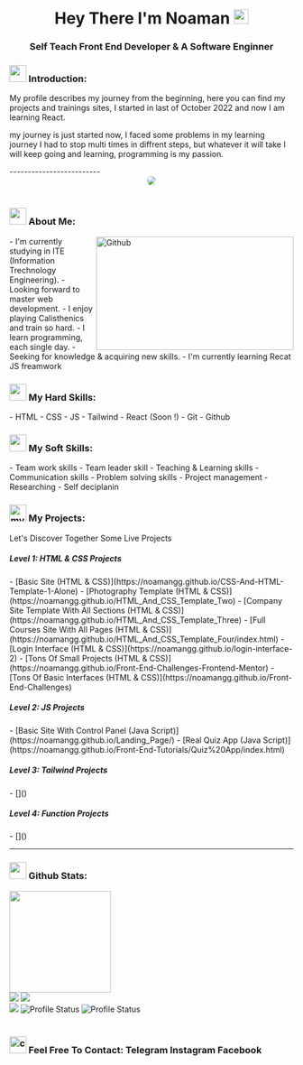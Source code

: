<h1 align="center">Hey There I'm Noaman <img src="https://media.giphy.com/media/hvRJCLFzcasrR4ia7z/giphy.gif" width="26" /></h1>
<h3 align="center">Self Teach Front End Developer & A Software Enginner</h3>
<h3><img src="https://media.giphy.com/media/ABiB3kRDZ9HQXsmb7b/giphy.gif" width="30">
 Introduction:
</h3>
<p>My profile describes my journey from the beginning, here you can find my projects and trainings sites, I started in last of October 2022 and now I am learning React.</p>
<p>my journey is just started now, I faced some problems in my learning journey I had to stop multi times in diffrent steps, but whatever it will take I will keep going and learning, programming is my passion.</p>
-------------------------
<!-- Gif -->
<div align="center" >
<img style="border-radius: 10px" src="https://media.giphy.com/media/ZVik7pBtu9dNS/giphy.gif">
</div>
<br />
<!-- About Me Section -->
<h3>
<img src="https://media.giphy.com/media/ABiB3kRDZ9HQXsmb7b/giphy.gif" width="30">
  About Me:
</h3>
  <img width="350" height="201.25" align="right" alt="Github" src="https://github.githubassets.com/images/modules/profile/profile-first-issue-dark.svg" />
- I'm currently studying in ITE (Information Trechnology Engineering).
- Looking forward to master web development.
- I enjoy playing Calisthenics and train so hard.
- I learn programming, each single day.
- Seeking for knowledge & acquiring new skills.
- I'm currently learning Recat JS freamwork
<br />
<!-- My Skills -->
<div>
<h3>
  <img src="https://media2.giphy.com/media/QssGEmpkyEOhBCb7e1/giphy.gif?cid=ecf05e47a0n3gi1bfqntqmob8g9aid1oyj2wr3ds3mg700bl&rid=giphy.gif" width="30">
  My Hard Skills:
</h3>
</div>
- HTML
- CSS
- JS
- Tailwind
- React (Soon !)
- Git
- Github


<div>
<h3>
  <img src="https://media2.giphy.com/media/QssGEmpkyEOhBCb7e1/giphy.gif?cid=ecf05e47a0n3gi1bfqntqmob8g9aid1oyj2wr3ds3mg700bl&rid=giphy.gif" width="30">
  My Soft Skills:
</h3>
</div>
- Team work skills
- Team leader skill
- Teaching & Learning skills
- Communication skills
- Problem solving skills
- Project management
- Researching
- Self deciplanin

<!-- Project Section -->
<div>
  <h3>
    <img width="30" src="https://media.giphy.com/media/zXzMKb3CQoBSVsuW0V/giphy.gif" alt="my projects icon">
    My Projects:
  </h3>
</div>
<p>Let's Discover Together Some Live Projects</p>
<h5>
Level 1: HTML & CSS Projects
</h5>
- [Basic Site (HTML & CSS)](https://noamangg.github.io/CSS-And-HTML-Template-1-Alone)
- [Photography Template (HTML & CSS)](https://noamangg.github.io/HTML_And_CSS_Template_Two)
- [Company Site Template With All Sections (HTML & CSS)](https://noamangg.github.io/HTML_And_CSS_Template_Three)
- [Full Courses Site With All Pages (HTML & CSS)](https://noamangg.github.io/HTML_And_CSS_Template_Four/index.html)
- [Login Interface (HTML & CSS)](https://noamangg.github.io/login-interface-2)
- [Tons Of Small Projects (HTML & CSS)](https://noamangg.github.io/Front-End-Challenges-Frontend-Mentor)
- [Tons Of Basic Interfaces (HTML & CSS)](https://noamangg.github.io/Front-End-Challenges)
<h5>
Level 2: JS Projects
</h5>
- [Basic Site With Control Panel (Java Script)](https://noamangg.github.io/Landing_Page/)
- [Real Quiz App (Java Script)](https://noamangg.github.io/Front-End-Tutorials/Quiz%20App/index.html)
<h5>
Level 3: Tailwind Projects
</h5>
- []()
<h5>
Level 4: Function Projects
</h5>
- []()


------------
<!-- Github State -->
<div>
<h3>
  <img src="https://i.pinimg.com/originals/65/c4/f4/65c4f452571be1261e9c623f7da488ac.gif" width="30"> 
  Github Stats:
</h3>

<img height="180" src="https://github-readme-streak-stats.herokuapp.com?user=noamangg&theme=dark&hide_border=true&border_radius=5&date_format=M%20j%5B%2C%20Y%5D">
  <br />
<img src="https://github-readme-stats.vercel.app/api/top-langs/?username=noamangg&layout=compact&theme=dark">
  <img src="https://github-readme-stats.vercel.app/api?username=noamangg&show_icons=true&theme=dark">
  
<div align="left">
<img src="http://github-profile-summary-cards.vercel.app/api/cards/profile-details?username=noamangg&theme=nord_dark">
<img src="http://github-profile-summary-cards.vercel.app/api/cards/stats?username=noamangg&theme=nord_dark" alt="Profile Status">
<img src="http://github-profile-summary-cards.vercel.app/api/cards/productive-time?username=noamangg&theme=nord_dark&utcOffset=8" alt="Profile Status">
</div>

<br />
<!-- Contact Me -->
<div>
  <h3>
    <img width="30" src="https://media.giphy.com/media/Kd5t8Q0aUDui9yaf9n/giphy.gif" alt="contact us icon">
    Feel Free To Contact:
    Telegram Instagram Facebook
  </h3>
</div>
</div>
